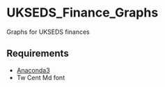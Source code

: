 # UKSEDS_Finance_Graphs
Graphs for UKSEDS finances

## Requirements
- [Anaconda3](https://anaconda.org/anaconda/python)
- Tw Cent Md font
